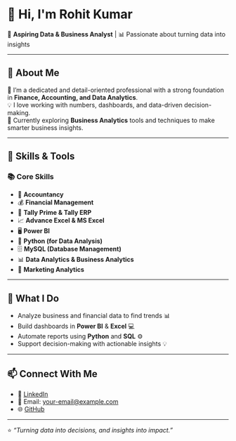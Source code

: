 # 👋 Hi, I'm Rohit Kumar  

💼 **Aspiring Data & Business Analyst** | 📊 Passionate about turning data into insights  

---

## 🚀 About Me  
🎯 I’m a dedicated and detail-oriented professional with a strong foundation in **Finance, Accounting, and Data Analytics**.  
💡 I love working with numbers, dashboards, and data-driven decision-making.  
📘 Currently exploring **Business Analytics** tools and techniques to make smarter business insights.  

---

## 🧠 Skills & Tools  

### 📚 Core Skills  
- 🧾 **Accountancy**  
- 💰 **Financial Management**  
- 🧮 **Tally Prime & Tally ERP**  
- 📈 **Advance Excel & MS Excel**  
- 🖥️ **Power BI**  
- 🐍 **Python (for Data Analysis)**  
- 🗄️ **MySQL (Database Management)**  
- 📊 **Data Analytics & Business Analytics**  
- 📢 **Marketing Analytics**  

---

## 🧩 What I Do  
- Analyze business and financial data to find trends 📊  
- Build dashboards in **Power BI** & **Excel** 💻  
- Automate reports using **Python** and **SQL** ⚙️  
- Support decision-making with actionable insights 💡  

---

## 📫 Connect With Me  
- 💼 [LinkedIn](https://www.linkedin.com/in/rohit-kumar-5b556a307/)  
- 📧 Email: your-email@example.com  
- 🌐 [GitHub](#)  

---

⭐ *“Turning data into decisions, and insights into impact.”*
